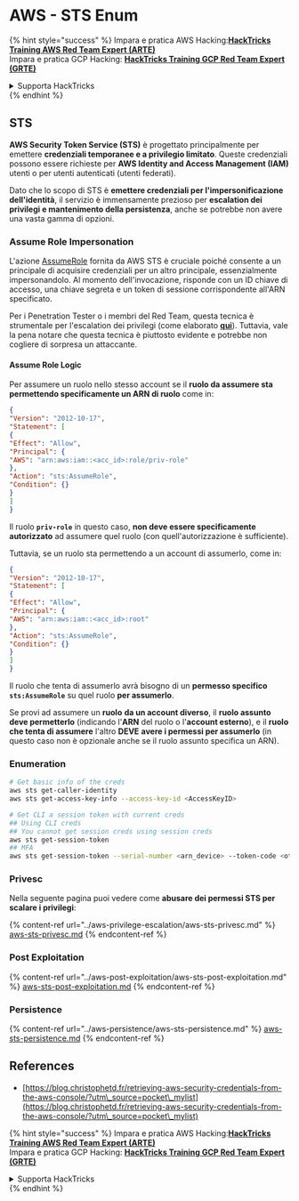 # AWS - STS Enum

{% hint style="success" %}
Impara e pratica AWS Hacking:<img src="/.gitbook/assets/image.png" alt="" data-size="line">[**HackTricks Training AWS Red Team Expert (ARTE)**](https://training.hacktricks.xyz/courses/arte)<img src="/.gitbook/assets/image.png" alt="" data-size="line">\
Impara e pratica GCP Hacking: <img src="/.gitbook/assets/image (2).png" alt="" data-size="line">[**HackTricks Training GCP Red Team Expert (GRTE)**<img src="/.gitbook/assets/image (2).png" alt="" data-size="line">](https://training.hacktricks.xyz/courses/grte)

<details>

<summary>Supporta HackTricks</summary>

* Controlla i [**piani di abbonamento**](https://github.com/sponsors/carlospolop)!
* **Unisciti al** 💬 [**gruppo Discord**](https://discord.gg/hRep4RUj7f) o al [**gruppo telegram**](https://t.me/peass) o **seguici** su **Twitter** 🐦 [**@hacktricks\_live**](https://twitter.com/hacktricks\_live)**.**
* **Condividi trucchi di hacking inviando PR ai** [**HackTricks**](https://github.com/carlospolop/hacktricks) e [**HackTricks Cloud**](https://github.com/carlospolop/hacktricks-cloud) repository github.

</details>
{% endhint %}

## STS

**AWS Security Token Service (STS)** è progettato principalmente per emettere **credenziali temporanee e a privilegio limitato**. Queste credenziali possono essere richieste per **AWS Identity and Access Management (IAM)** utenti o per utenti autenticati (utenti federati).

Dato che lo scopo di STS è **emettere credenziali per l'impersonificazione dell'identità**, il servizio è immensamente prezioso per **escalation dei privilegi e mantenimento della persistenza**, anche se potrebbe non avere una vasta gamma di opzioni.

### Assume Role Impersonation

L'azione [AssumeRole](https://docs.aws.amazon.com/STS/latest/APIReference/API\_AssumeRole.html) fornita da AWS STS è cruciale poiché consente a un principale di acquisire credenziali per un altro principale, essenzialmente impersonandolo. Al momento dell'invocazione, risponde con un ID chiave di accesso, una chiave segreta e un token di sessione corrispondente all'ARN specificato.

Per i Penetration Tester o i membri del Red Team, questa tecnica è strumentale per l'escalation dei privilegi (come elaborato [**qui**](../aws-privilege-escalation/aws-sts-privesc.md#sts-assumerole)). Tuttavia, vale la pena notare che questa tecnica è piuttosto evidente e potrebbe non cogliere di sorpresa un attaccante.

#### Assume Role Logic

Per assumere un ruolo nello stesso account se il **ruolo da assumere sta permettendo specificamente un ARN di ruolo** come in:
```json
{
"Version": "2012-10-17",
"Statement": [
{
"Effect": "Allow",
"Principal": {
"AWS": "arn:aws:iam::<acc_id>:role/priv-role"
},
"Action": "sts:AssumeRole",
"Condition": {}
}
]
}
```
Il ruolo **`priv-role`** in questo caso, **non deve essere specificamente autorizzato** ad assumere quel ruolo (con quell'autorizzazione è sufficiente).

Tuttavia, se un ruolo sta permettendo a un account di assumerlo, come in:
```json
{
"Version": "2012-10-17",
"Statement": [
{
"Effect": "Allow",
"Principal": {
"AWS": "arn:aws:iam::<acc_id>:root"
},
"Action": "sts:AssumeRole",
"Condition": {}
}
]
}
```
Il ruolo che tenta di assumerlo avrà bisogno di un **permesso specifico `sts:AssumeRole`** su quel ruolo **per assumerlo**.

Se provi ad assumere un **ruolo** **da un account diverso**, il **ruolo assunto deve permetterlo** (indicando l'**ARN** del ruolo o l'**account esterno**), e il **ruolo che tenta di assumere** l'altro **DEVE** **avere i permessi per assumerlo** (in questo caso non è opzionale anche se il ruolo assunto specifica un ARN).

### Enumeration
```bash
# Get basic info of the creds
aws sts get-caller-identity
aws sts get-access-key-info --access-key-id <AccessKeyID>

# Get CLI a session token with current creds
## Using CLI creds
## You cannot get session creds using session creds
aws sts get-session-token
## MFA
aws sts get-session-token --serial-number <arn_device> --token-code <otp_code>
```
### Privesc

Nella seguente pagina puoi vedere come **abusare dei permessi STS per scalare i privilegi**:

{% content-ref url="../aws-privilege-escalation/aws-sts-privesc.md" %}
[aws-sts-privesc.md](../aws-privilege-escalation/aws-sts-privesc.md)
{% endcontent-ref %}

### Post Exploitation

{% content-ref url="../aws-post-exploitation/aws-sts-post-exploitation.md" %}
[aws-sts-post-exploitation.md](../aws-post-exploitation/aws-sts-post-exploitation.md)
{% endcontent-ref %}

### Persistence

{% content-ref url="../aws-persistence/aws-sts-persistence.md" %}
[aws-sts-persistence.md](../aws-persistence/aws-sts-persistence.md)
{% endcontent-ref %}

## References

* [https://blog.christophetd.fr/retrieving-aws-security-credentials-from-the-aws-console/?utm\_source=pocket\_mylist](https://blog.christophetd.fr/retrieving-aws-security-credentials-from-the-aws-console/?utm\_source=pocket\_mylist)

{% hint style="success" %}
Impara e pratica AWS Hacking:<img src="/.gitbook/assets/image.png" alt="" data-size="line">[**HackTricks Training AWS Red Team Expert (ARTE)**](https://training.hacktricks.xyz/courses/arte)<img src="/.gitbook/assets/image.png" alt="" data-size="line">\
Impara e pratica GCP Hacking: <img src="/.gitbook/assets/image (2).png" alt="" data-size="line">[**HackTricks Training GCP Red Team Expert (GRTE)**<img src="/.gitbook/assets/image (2).png" alt="" data-size="line">](https://training.hacktricks.xyz/courses/grte)

<details>

<summary>Supporta HackTricks</summary>

* Controlla i [**piani di abbonamento**](https://github.com/sponsors/carlospolop)!
* **Unisciti al** 💬 [**gruppo Discord**](https://discord.gg/hRep4RUj7f) o al [**gruppo telegram**](https://t.me/peass) o **seguici** su **Twitter** 🐦 [**@hacktricks\_live**](https://twitter.com/hacktricks\_live)**.**
* **Condividi trucchi di hacking inviando PR ai** [**HackTricks**](https://github.com/carlospolop/hacktricks) e [**HackTricks Cloud**](https://github.com/carlospolop/hacktricks-cloud) repos di github.

</details>
{% endhint %}
